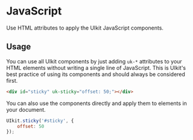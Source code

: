 # JavaScript

<p class="uk-text-lead">Use HTML attributes to apply the UIkit JavaScript components.</p>

## Usage

You can use all UIkit components by just adding `uk-*` attributes to your HTML elements without writing a single line of JavaScript. This is UIkit's best practice of using its components and should always be considered first.

```html
<div id="sticky" uk-sticky="offset: 50;"></div>
```

You can also use the components directly and apply them to elements in your document.

```js
UIkit.sticky('#sticky', {
    offset: 50
});
```
